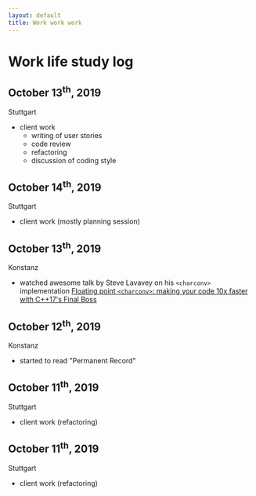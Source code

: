 ```yaml
---
layout: default
title: Work work work
---
```


# Work life study log

## October 13<sup>th</sup>, 2019
Stuttgart
- client work
    - writing of user stories
    - code review
    - refactoring
    - discussion of coding style

## October 14<sup>th</sup>, 2019
Stuttgart
- client work (mostly planning session)

## October 13<sup>th</sup>, 2019
Konstanz
- watched awesome talk by Steve Lavavey on his `<charconv>` implementation [Floating point `<charconv>`: making your code 10x faster with C++17's Final Boss](https://www.youtube.com/watch?v=4P_kbF0EbZM)

## October 12<sup>th</sup>, 2019
Konstanz
- started to read "Permanent Record"

## October 11<sup>th</sup>, 2019
Stuttgart
- client work (refactoring)

## October 11<sup>th</sup>, 2019
Stuttgart
- client work (refactoring)
